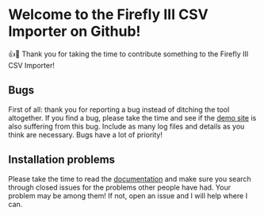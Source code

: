 # Welcome to the Firefly III CSV Importer on Github!

:+1::tada: Thank you for taking the time to contribute something to the Firefly III CSV Importer!

## Bugs

First of all: thank you for reporting a bug instead of ditching the tool altogether. If you find a bug, please take the time and see if the [demo site](https://demo.firefly-iii.org/) is also suffering from this bug. Include as many log files and details as you think are necessary. Bugs have a lot of priority! 

## Installation problems

Please take the time to read the [documentation](https://firefly-iii.gitbook.io/firefly-iii-csv-importer/) and make sure you search through closed issues for the problems other people have had. Your problem may be among them! If not, open an issue and I will help where I can.